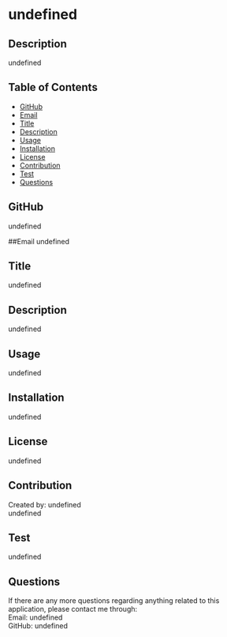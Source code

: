 # undefined
  

  ## Description
  undefined

  ## Table of Contents
  - [GitHub](#GitHub)
  - [Email](#Email)
  - [Title](#Title)
  - [Description](#Description)
  - [Usage](#Usage)
  - [Installation](#installation)
  - [License](#license)
  - [Contribution](#Contribution)
  - [Test](#Test)
  - [Questions](#Questions)

  ## GitHub
  undefined

  ##Email
  undefined

  ## Title
  undefined

  ## Description
  undefined

  ## Usage
  undefined

  ## Installation
  undefined

  ## License
  undefined

  ## Contribution
  Created by: undefined
  <br>
  undefined

  ## Test
  undefined

  ## Questions
  If there are any more questions regarding anything related to this application, please contact me through:
  <br> 
  Email: undefined
  <br>
  GitHub: undefined
